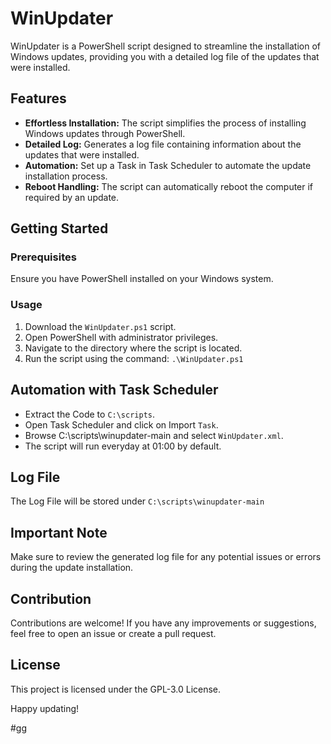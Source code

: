 # WinUpdater

WinUpdater is a PowerShell script designed to streamline the installation of Windows updates, providing you with a detailed log file of the updates that were installed.

## Features
- **Effortless Installation:** The script simplifies the process of installing Windows updates through PowerShell.
- **Detailed Log:** Generates a log file containing information about the updates that were installed.
- **Automation:** Set up a Task in Task Scheduler to automate the update installation process.
- **Reboot Handling:** The script can automatically reboot the computer if required by an update.

## Getting Started

### Prerequisites
Ensure you have PowerShell installed on your Windows system.

### Usage
1. Download the `WinUpdater.ps1` script.
2. Open PowerShell with administrator privileges.
3. Navigate to the directory where the script is located.
4. Run the script using the command:
   ```.\WinUpdater.ps1```
## Automation with Task Scheduler
- Extract the Code to ```C:\scripts```.
- Open Task Scheduler and click on Import ```Task```.
- Browse C:\scripts\winupdater-main and select ```WinUpdater.xml```.
- The script will run everyday at 01:00 by default.

## Log File
The Log File will be stored under ```C:\scripts\winupdater-main```

## Important Note

Make sure to review the generated log file for any potential issues or errors during the update installation.
## Contribution

Contributions are welcome! If you have any improvements or suggestions, feel free to open an issue or create a pull request.

## License

This project is licensed under the GPL-3.0 License.

Happy updating!

#gg
